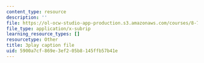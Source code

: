 ```yaml
---
content_type: resource
description: ''
file: https://ol-ocw-studio-app-production.s3.amazonaws.com/courses/8-701-introduction-to-nuclear-and-particle-physics-fall-2020/5900a7cf869e3ef205b8145ffb57b41e_LGm2fvo-M9g.srt
file_type: application/x-subrip
learning_resource_types: []
resourcetype: Other
title: 3play caption file
uid: 5900a7cf-869e-3ef2-05b8-145ffb57b41e
---
```


